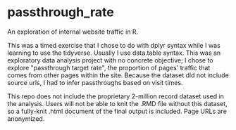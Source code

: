# passthrough_rate
An exploration of internal website traffic in R.

This was a timed exercise that I chose to do with dplyr syntax while I was
learning to use the tidyverse. Usually I use data.table syntax. This was
an exploratory data analysis project with no concrete objective; I chose to
explore "passthrough target rate", the proportion of pages' traffic that
comes from other pages within the site. Because the dataset did not include
source urls, I had to infer passthroughs based on visit times.

This repo does not include the proprietary 2-million record dataset used in
the analysis. Users will not be able to knit the .RMD file without this
dataset, so a fully-knit .html document of the final output is included.
Page URLs are anonymized.
